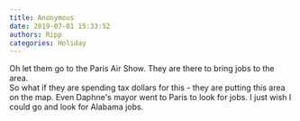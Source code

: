 ```yaml
---
title: Anonymous
date: 2019-07-01 15:33:52
authors: Ripp
categories: Holiday
---
```


 Oh let them go to the Paris Air Show.  They are there to bring jobs to the area.  
So what if they are spending tax dollars for this - they are putting this area on the map.  Even Daphne's mayor went to Paris to look for jobs.  I just wish I could go and look for Alabama jobs.